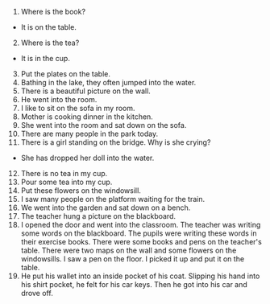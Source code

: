 1. Where is the book?
 - It is on the table.
2. Where is the tea?
 - It is in the cup.
3. Put the plates on the table.
4. Bathing in the lake, they often jumped into the water.
5. There is a beautiful picture on the wall.
6. He went into the room.
7. I like to sit on the sofa in my room.
8. Mother is cooking dinner in the kitchen.
9. She went into the room and sat down on the sofa.
10. There are many people in the park today.
11. There is a girl standing on the bridge. Why is she crying?
 - She has dropped her doll into the water.
12. There is no tea in my cup.
13. Pour some tea into my cup.
14. Put these flowers on the windowsill.
15. I saw many people on the platform waiting for the train.
16. We went into the garden and sat down on a bench.
17. The teacher hung a picture on the blackboard.
18. I opened the door and went into the classroom. The teacher was writing some words on the blackboard.
The pupils were writing these words in their exercise books. There were some books and pens on the teacher's table.
There were two maps on the wall and some flowers on the windowsills. I saw a pen on the floor. I picked it up and put it on the table.
19. He put his wallet into an inside pocket of his coat. Slipping his hand into his shirt pocket, he felt for his car keys.
Then he got into his car and drove off.